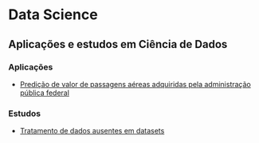 # Data Science
## Aplicações e estudos em Ciência de Dados

### Aplicações
- [Predição de valor de passagens aéreas adquiridas pela administração pública federal](predicao-passagens-aereas/predicao_passagens_areas_scdp.ipynb)

### Estudos
- [Tratamento de dados ausentes em datasets](./tratando_dados_ausentes.ipynb)
